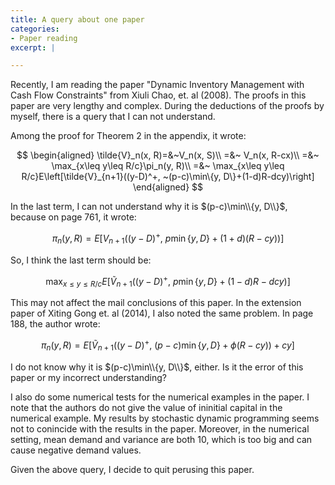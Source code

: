 ```yaml
---
title: A query about one paper
categories:
- Paper reading
excerpt: | 

---
```


Recently, I am reading the paper "Dynamic Inventory Management with Cash Flow Constraints" from Xiuli Chao, et. al (2008).  The proofs in this paper are very lengthy and complex.
During the deductions of the proofs by myself, there is a query that I can not understand.

Among the proof for Theorem 2 in the appendix, it wrote:

$$
\begin{aligned}
\tilde{V}_n(x, R)=&~V_n(x, S)\\
=&~ V_n(x, R-cx)\\
=&~ \max_{x\leq y\leq R/c}\pi_n(y, R)\\
=&~ \max_{x\leq y\leq R/c}E\left[\tilde{V}_{n+1}((y-D)^+, ~(p-c)\min\{y, D\}+(1-d)R-dcy)\right]
\end{aligned}
$$

In the last term, I can not understand why it is $(p-c)\min\\{y, D\\}$, because on page 761, it wrote:

$$
\pi_n(y, R)=E\left[V_{n+1}((y-D)^+, ~p\min\{y, D\}+(1+d)(R-cy))\right]
$$

So, I think the last term should be:

$$
\max_{x\leq y\leq R/c}E\left[\tilde{V}_{n+1}((y-D)^+, ~p\min\{y, D\}+(1-d)R-dcy)\right]
$$

This may not affect the mail conclusions of this paper. In the extension paper of Xiting Gong et. al (2014), I also noted the same problem. In page 188, the author wrote:

$$
\pi_n(y, R)=E\left[\tilde{V}_{n+1}((y-D)^+, ~(p-c)\min\{y, D\}+\phi(R-cy))+cy\right]
$$

I do not know why it is $(p-c)\min\\{y, D\\}$, either. Is it the error of this paper or my incorrect understanding?

I also do some numerical tests for the numerical examples in the paper. I note that the authors do not give the value of ininitial capital in the numerical example. My results by
stochastic dynamic programming seems not to conincide with the results in the paper. Moreover, in the numerical setting, mean demand and variance are both
10, which is too big and can cause negative demand values.

Given the above query, I decide to quit perusing this paper.

<!-- more -->
